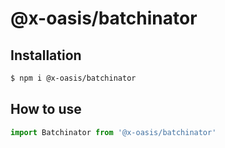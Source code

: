 # @x-oasis/batchinator

## Installation

```bash
$ npm i @x-oasis/batchinator
```

## How to use

```typescript
import Batchinator from '@x-oasis/batchinator'
```
